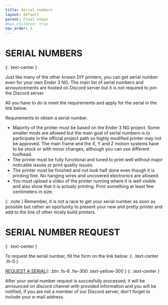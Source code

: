 ```yaml
---
title: Serial numbers
layout: default
parent: Final steps
#has_children: true
nav_order: 3
---
```

# SERIAL NUMBERS
{: .text-center }

Just like many of the other known DIY printers, you can get serial number even for your own Ender 3 NG.
The main list of serial numbers and announcements are hosted on Discord server but it is not required to join the Discord server.

All you have to do is meet the requirements and apply for the serial in the link below.

Requirements to obtain a serial number.
- Majority of the printer must be based on the Ender 3 NG project. Some smaller mods are allowed but the main goal of serial numbers is to participate in the official project path so highly modified printer may not be approved. The main frame and the X, Y and Z motion systems have to be stock or with minor changes, although you can use different toolhead.
- The printer must be fully functional and tuned to print well without major noticable issues or print quality issues.
- The printer must be finished and not look half done even though it is printing fine. No hanging wires and uncovered electronics are allowed.
- You must upload a video of the printer running where it is well visible and also show that it is actualy printing. Print something at least few centimeters in size.

{: .note }
Remember, it is not a race to get your serial number as soon as possible but rather an oportunity to present your new and pretty printer and add to the line of other nicely build printers.

# SERIAL NUMBER REQUEST
{: .text-center }

To request the serial number, fill the form on the link below:
{: .text-center .lh-0 }

[REQUEST A SERIAL]{: .btn .fs-6 .fw-300 .text-yellow-300 }
{: .text-center }

After your serial number request is succesfully processed, it will be announced on discord channel with provided information and you will be notified, if you are not a member of our Discord server, don't forget to include your e-mail address.

[REQUEST A SERIAL]: https://forms.gle/4JTC2YdJKMqADTAX6
